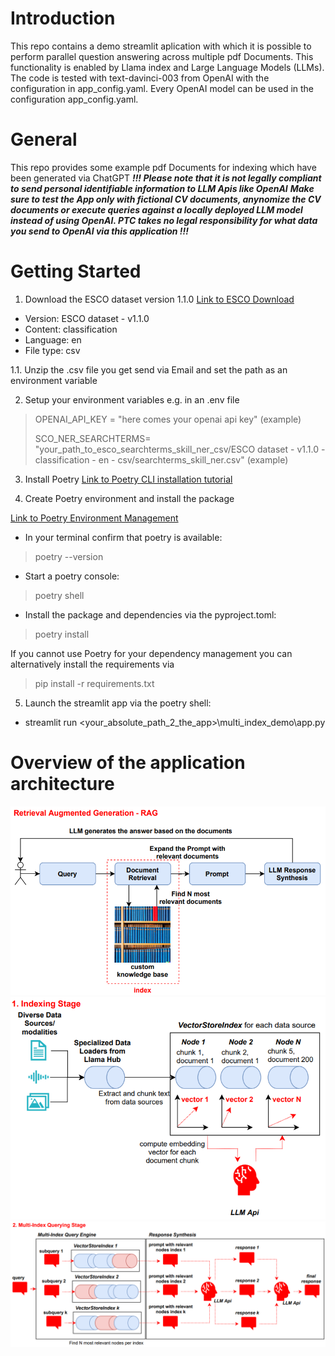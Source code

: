 # Introduction 
This repo contains a demo streamlit aplication with which it is possible to perform parallel question answering across multiple pdf Documents.
This functionality is enabled by Llama index and Large Language Models (LLMs).
The code is tested with text-davinci-003 from OpenAI with the configuration in app_config.yaml. Every OpenAI model can be used in the configuration app_config.yaml.

# General
This repo provides some example pdf Documents for indexing which have been generated via ChatGPT 
_**!!! Please note that it is not legally compliant to send personal identifiable information to LLM Apis like OpenAI**_
_**Make sure to test the App only with fictional CV documents, anynomize the CV documents or execute queries against a locally deployed LLM model instead of using OpenAI. PTC takes no legal responsibility for what data you send to OpenAI via this application !!!**_

# Getting Started
1. Download the ESCO dataset version 1.1.0 
[Link to ESCO Download](https://esco.ec.europa.eu/en/use-esco/download)

* Version:  ESCO dataset - v1.1.0
* Content: classification
* Language: en
* File type: csv

1.1. Unzip the .csv file you get send via Email and set the path as an environment variable

2. Setup your environment variables e.g. in an .env file 
> OPENAI_API_KEY = "here comes your openai api key" (example)
> 
> SCO_NER_SEARCHTERMS= "your_path_to_esco_searchterms_skill_ner_csv/ESCO dataset - v1.1.0 - classification - en - csv/searchterms_skill_ner.csv" (example)

3. Install Poetry 
[Link to Poetry CLI installation tutorial](https://python-poetry.org/docs/) 

4. Create Poetry environment and install the package

[Link to Poetry Environment Management](https://realpython.com/dependency-management-python-poetry/)
* In your terminal confirm that poetry is available: 
> poetry --version
* Start a poetry console:
> poetry shell
* Install the package and dependencies via the pyproject.toml:
> poetry install 

If you cannot use Poetry for your dependency management you can alternatively install the requirements via 
> pip install -r requirements.txt 

5. Launch the streamlit app via the poetry shell:
* streamlit run \<your_absolute_path_2_the_app\>\multi_index_demo\app.py

# Overview of the application architecture
![Retrieval Augmented Generation](./assets/rag_overview.PNG)
![Indexing Stage](./assets/indexing_stage.PNG)
![Multi-Index Queries](./assets/multi_index_queries.PNG)
